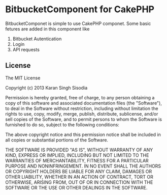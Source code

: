 # BitbucketComponent for CakePHP

BitbucketComponet is simple to use CakePHP componet. Some basic fetures are added in this component like
<ol>
	<li>Bitbucket Autentication</li>
	<li>Login</li>
	<li>API requests</li>
</ol>

## License
The MIT License

Copyright (c) 2013 Karan Singh Sisodia

Permission is hereby granted, free of charge, to any person obtaining a copy
of this software and associated documentation files (the "Software"), to deal
in the Software without restriction, including without limitation the rights
to use, copy, modify, merge, publish, distribute, sublicense, and/or sell
copies of the Software, and to permit persons to whom the Software is
furnished to do so, subject to the following conditions:

The above copyright notice and this permission notice shall be included in
all copies or substantial portions of the Software.

THE SOFTWARE IS PROVIDED "AS IS", WITHOUT WARRANTY OF ANY KIND, EXPRESS OR
IMPLIED, INCLUDING BUT NOT LIMITED TO THE WARRANTIES OF MERCHANTABILITY,
FITNESS FOR A PARTICULAR PURPOSE AND NONINFRINGEMENT. IN NO EVENT SHALL THE
AUTHORS OR COPYRIGHT HOLDERS BE LIABLE FOR ANY CLAIM, DAMAGES OR OTHER
LIABILITY, WHETHER IN AN ACTION OF CONTRACT, TORT OR OTHERWISE, ARISING FROM,
OUT OF OR IN CONNECTION WITH THE SOFTWARE OR THE USE OR OTHER DEALINGS IN
THE SOFTWARE.